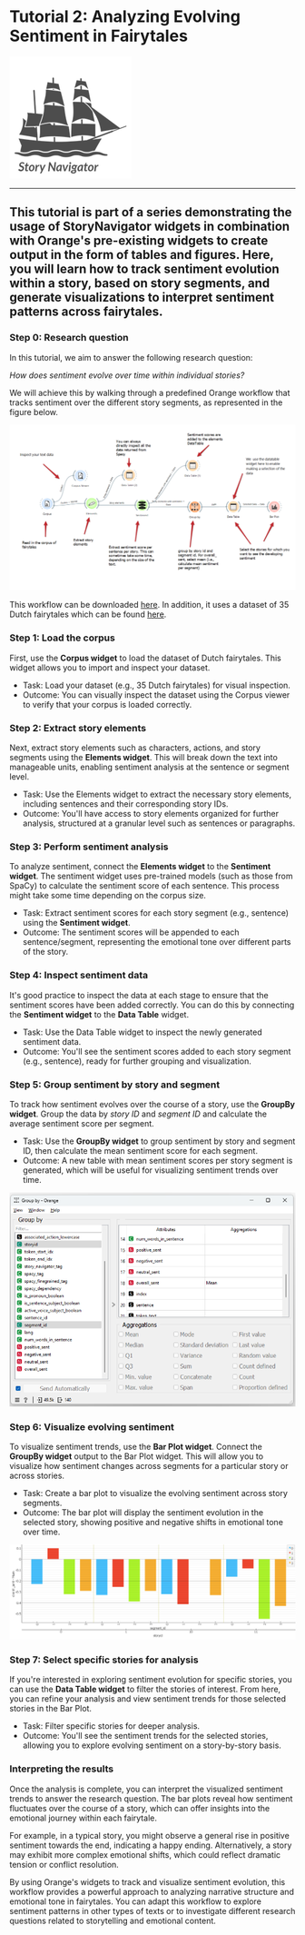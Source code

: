 Tutorial 2: Analyzing Evolving Sentiment in Fairytales
=======
![](../../doc/widgets/images/storynavigator_logo_small.png)

---
This tutorial is part of a series demonstrating the usage of StoryNavigator widgets in combination with Orange's pre-existing widgets to create output in the form of tables and figures. Here, you will learn how to track sentiment evolution within a story, based on story segments, and generate visualizations to interpret sentiment patterns across fairytales.
---

### Step 0: Research question
In this tutorial, we aim to answer the following research question:

*How does sentiment evolve over time within individual stories?*

We will achieve this by walking through a predefined Orange workflow that tracks sentiment over the different story segments, as represented in the figure below.

![](../../doc/widgets/images/story_sentiment.png)

This workflow can be downloaded [here](../../doc/widgets/workflows/). In addition, it uses a dataset of 35 Dutch fairytales which can be found [here](../../doc/widgets/fairytales/).

### Step 1: Load the corpus
First, use the **Corpus widget** to load the dataset of Dutch fairytales. This widget allows you to import and inspect your dataset.

- Task: Load your dataset (e.g., 35 Dutch fairytales) for visual inspection.
- Outcome: You can visually inspect the dataset using the Corpus viewer to verify that your corpus is loaded correctly.

### Step 2: Extract story elements
Next, extract story elements such as characters, actions, and story segments using the **Elements widget**. This will break down the text into manageable units, enabling sentiment analysis at the sentence or segment level.

- Task: Use the Elements widget to extract the necessary story elements, including sentences and their corresponding story IDs.
- Outcome: You'll have access to story elements organized for further analysis, structured at a granular level such as sentences or paragraphs.

### Step 3: Perform sentiment analysis
To analyze sentiment, connect the **Elements widget** to the **Sentiment widget**. The sentiment widget uses pre-trained models (such as those from SpaCy) to calculate the sentiment score of each sentence. This process might take some time depending on the corpus size.

- Task: Extract sentiment scores for each story segment (e.g., sentence) using the **Sentiment widget**.
- Outcome: The sentiment scores will be appended to each sentence/segment, representing the emotional tone over different parts of the story.
 
### Step 4: Inspect sentiment data
It's good practice to inspect the data at each stage to ensure that the sentiment scores have been added correctly. You can do this by connecting the **Sentiment widget** to the **Data Table** widget.

- Task: Use the Data Table widget to inspect the newly generated sentiment data.
- Outcome: You'll see the sentiment scores added to each story segment (e.g., sentence), ready for further grouping and visualization.

### Step 5: Group sentiment by story and segment
To track how sentiment evolves over the course of a story, use the **GroupBy widget**. Group the data by *story ID* and *segment ID* and calculate the average sentiment score per segment.

- Task: Use the **GroupBy widget** to group sentiment by story and segment ID, then calculate the mean sentiment score for each segment.
- Outcome: A new table with mean sentiment scores per story segment is generated, which will be useful for visualizing sentiment trends over time.
  
![](../../doc/widgets/images/sentiment_menu.png)

### Step 6: Visualize evolving sentiment
To visualize sentiment trends, use the **Bar Plot widget**. Connect the **GroupBy widget** output to the Bar Plot widget. This will allow you to visualize how sentiment changes across segments for a particular story or across stories.

- Task: Create a bar plot to visualize the evolving sentiment across story segments.
- Outcome: The bar plot will display the sentiment evolution in the selected story, showing positive and negative shifts in emotional tone over time.

![](../../doc/widgets/images/sentiment_per_segment.png)

### Step 7: Select specific stories for analysis
If you're interested in exploring sentiment evolution for specific stories, you can use the **Data Table widget** to filter the stories of interest. From here, you can refine your analysis and view sentiment trends for those selected stories in the Bar Plot.

- Task: Filter specific stories for deeper analysis.
- Outcome: You'll see the sentiment trends for the selected stories, allowing you to explore evolving sentiment on a story-by-story basis.

### Interpreting the results
Once the analysis is complete, you can interpret the visualized sentiment trends to answer the research question. The bar plots reveal how sentiment fluctuates over the course of a story, which can offer insights into the emotional journey within each fairytale.

For example, in a typical story, you might observe a general rise in positive sentiment towards the end, indicating a happy ending. Alternatively, a story may exhibit more complex emotional shifts, which could reflect dramatic tension or conflict resolution.

By using Orange's widgets to track and visualize sentiment evolution, this workflow provides a powerful approach to analyzing narrative structure and emotional tone in fairytales. You can adapt this workflow to explore sentiment patterns in other types of texts or to investigate different research questions related to storytelling and emotional content.